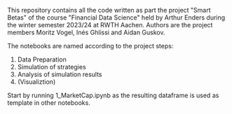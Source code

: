 This repository contains all the code written as part the project "Smart Betas" of the course "Financial Data Science" held by Arthur Enders during the winter semester 2023/24 at RWTH Aachen.
Authors are the project members Moritz Vogel, Inés Ghlissi and Aidan Guskov.

The notebooks are named according to the project steps:
  1. Data Preparation
  2. Simulation of strategies
  3. Analysis of simulation results
  4. (Visualiztion)

Start by running 1_MarketCap.ipynb as the resulting dataframe is used as template in other notebooks.

